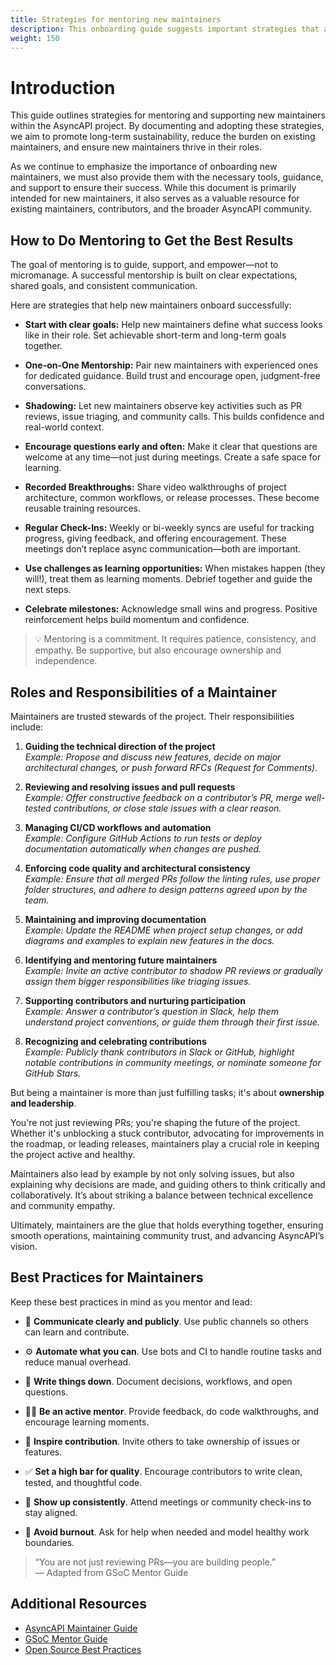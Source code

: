 ```yaml
---
title: Strategies for mentoring new maintainers
description: This onboarding guide suggests important strategies that are helpful in mentoring new maintainers.
weight: 150
---
```


# Introduction

This guide outlines strategies for mentoring and supporting new maintainers within the AsyncAPI project. By documenting and adopting these strategies, we aim to promote long-term sustainability, reduce the burden on existing maintainers, and ensure new maintainers thrive in their roles.

As we continue to emphasize the importance of onboarding new maintainers, we must also provide them with the necessary tools, guidance, and support to ensure their success. While this document is primarily intended for new maintainers, it also serves as a valuable resource for existing maintainers, contributors, and the broader AsyncAPI community.

## How to Do Mentoring to Get the Best Results

The goal of mentoring is to guide, support, and empower—not to micromanage. A successful mentorship is built on clear expectations, shared goals, and consistent communication.

Here are strategies that help new maintainers onboard successfully:

- **Start with clear goals:** Help new maintainers define what success looks like in their role. Set achievable short-term and long-term goals together.

- **One-on-One Mentorship:** Pair new maintainers with experienced ones for dedicated guidance. Build trust and encourage open, judgment-free conversations.

- **Shadowing:** Let new maintainers observe key activities such as PR reviews, issue triaging, and community calls. This builds confidence and real-world context.

- **Encourage questions early and often:** Make it clear that questions are welcome at any time—not just during meetings. Create a safe space for learning.

- **Recorded Breakthroughs:** Share video walkthroughs of project architecture, common workflows, or release processes. These become reusable training resources.

- **Regular Check-Ins:** Weekly or bi-weekly syncs are useful for tracking progress, giving feedback, and offering encouragement. These meetings don’t replace async communication—both are important.

- **Use challenges as learning opportunities:** When mistakes happen (they will!), treat them as learning moments. Debrief together and guide the next steps.

- **Celebrate milestones:** Acknowledge small wins and progress. Positive reinforcement helps build momentum and confidence.

> 💡 Mentoring is a commitment. It requires patience, consistency, and empathy. Be supportive, but also encourage ownership and independence.

## Roles and Responsibilities of a Maintainer

Maintainers are trusted stewards of the project. Their responsibilities include:

1. **Guiding the technical direction of the project**  
   _Example: Propose and discuss new features, decide on major architectural changes, or push forward RFCs (Request for Comments)._

2. **Reviewing and resolving issues and pull requests**  
   _Example: Offer constructive feedback on a contributor’s PR, merge well-tested contributions, or close stale issues with a clear reason._

3. **Managing CI/CD workflows and automation**  
   _Example: Configure GitHub Actions to run tests or deploy documentation automatically when changes are pushed._

4. **Enforcing code quality and architectural consistency**  
   _Example: Ensure that all merged PRs follow the linting rules, use proper folder structures, and adhere to design patterns agreed upon by the team._

5. **Maintaining and improving documentation**  
   _Example: Update the README when project setup changes, or add diagrams and examples to explain new features in the docs._

6. **Identifying and mentoring future maintainers**  
   _Example: Invite an active contributor to shadow PR reviews or gradually assign them bigger responsibilities like triaging issues._

7. **Supporting contributors and nurturing participation**  
   _Example: Answer a contributor’s question in Slack, help them understand project conventions, or guide them through their first issue._

8. **Recognizing and celebrating contributions**  
   _Example: Publicly thank contributors in Slack or GitHub, highlight notable contributions in community meetings, or nominate someone for GitHub Stars._


But being a maintainer is more than just fulfilling tasks; it's about **ownership and leadership**.

You're not just reviewing PRs; you're shaping the future of the project. Whether it's unblocking a stuck contributor, advocating for improvements in the roadmap, or leading releases, maintainers play a crucial role in keeping the project active and healthy.

Maintainers also lead by example by not only solving issues, but also explaining why decisions are made, and guiding others to think critically and collaboratively. It’s about striking a balance between technical excellence and community empathy.

Ultimately, maintainers are the glue that holds everything together, ensuring smooth operations, maintaining community trust, and advancing AsyncAPI’s vision.

## Best Practices for Maintainers

Keep these best practices in mind as you mentor and lead:

- 💬 **Communicate clearly and publicly**. Use public channels so others can learn and contribute.

- ⚙️ **Automate what you can**. Use bots and CI to handle routine tasks and reduce manual overhead.

- 📝 **Write things down**. Document decisions, workflows, and open questions.

- 🧑‍🏫 **Be an active mentor**. Provide feedback, do code walkthroughs, and encourage learning moments.

- 🙌 **Inspire contribution**. Invite others to take ownership of issues or features.

- ✅ **Set a high bar for quality**. Encourage contributors to write clean, tested, and thoughtful code.

- 📅 **Show up consistently**. Attend meetings or community check-ins to stay aligned.

- 💚 **Avoid burnout**. Ask for help when needed and model healthy work boundaries.

> “You are not just reviewing PRs—you are building people.”  
> — Adapted from GSoC Mentor Guide

## Additional Resources

- [AsyncAPI Maintainer Guide](https://www.asyncapi.com/docs/community/onboarding-guide/maintainer-guide)
- [GSoC Mentor Guide](https://google.github.io/gsocguides/mentor/)
- [Open Source Best Practices](https://opensource.guide/best-practices/)

